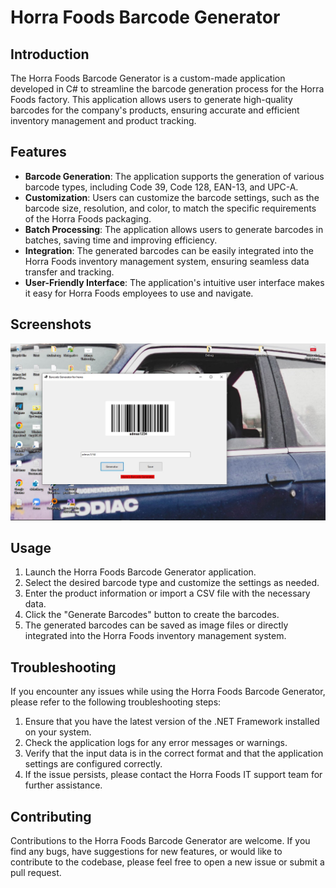 # Horra Foods Barcode Generator

## Introduction
The Horra Foods Barcode Generator is a custom-made application developed in C# to streamline the barcode generation process for the Horra Foods factory. This application allows users to generate high-quality barcodes for the company's products, ensuring accurate and efficient inventory management and product tracking.

## Features
- **Barcode Generation**: The application supports the generation of various barcode types, including Code 39, Code 128, EAN-13, and UPC-A.
- **Customization**: Users can customize the barcode settings, such as the barcode size, resolution, and color, to match the specific requirements of the Horra Foods packaging.
- **Batch Processing**: The application allows users to generate barcodes in batches, saving time and improving efficiency.
- **Integration**: The generated barcodes can be easily integrated into the Horra Foods inventory management system, ensuring seamless data transfer and tracking.
- **User-Friendly Interface**: The application's intuitive user interface makes it easy for Horra Foods employees to use and navigate.
## Screenshots
![Horra Foods Factory's barcode Generator ](barcode.jpg)
## Usage
1. Launch the Horra Foods Barcode Generator application.
2. Select the desired barcode type and customize the settings as needed.
3. Enter the product information or import a CSV file with the necessary data.
4. Click the "Generate Barcodes" button to create the barcodes.
5. The generated barcodes can be saved as image files or directly integrated into the Horra Foods inventory management system.

## Troubleshooting
If you encounter any issues while using the Horra Foods Barcode Generator, please refer to the following troubleshooting steps:

1. Ensure that you have the latest version of the .NET Framework installed on your system.
2. Check the application logs for any error messages or warnings.
3. Verify that the input data is in the correct format and that the application settings are configured correctly.
4. If the issue persists, please contact the Horra Foods IT support team for further assistance.

## Contributing
Contributions to the Horra Foods Barcode Generator are welcome. If you find any bugs, have suggestions for new features, or would like to contribute to the codebase, please feel free to open a new issue or submit a pull request.

